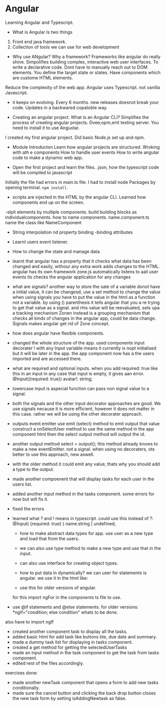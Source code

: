 # Angular
Learning Angular and Typescript.


- What is Angular 
Is two things
1. Front end java framework.
2. Collection of tools we can use for web development

- Why use ANgular?
Why a framework?
Frameworks like angular do really shine. Simpolifies building complex, interactive web user interfaces.
To write a declarative code. Dont have to manually reach out to DOM elements.
You define the target state or states.
Have components which are custome HTML elements.

Reduce the complexity of the web app.
Angular uses Typescript. not vanilla Javascript.


- it keeps on evolving. Every 6 months.
new releases doesnot break your code.
Updates in  a backwared copatoble way.


- Creating an angular project.
What is  an Angular CLI?
Simplifies the process of creating angular projects.
Dvee;opm,emt testing server.
You need to install it to use Anguolar.

I created my first angular project.
Did basic Node.js set up and npm.


- Module Introducton
Learn how angular projects are structured. Wroking with ath e components
How to handle user events
How to  write angular code to make a dynamic web app.

- Open the first project and learn the files.
.json, how the typescript code will be compiled to javascript

Initially the file had errors in main.ts file. I had to install node Packages by opening terminal. `npm install`.

- scripts are injected in the HTML by the angular CLI. 
Learned how components end up on the screen.

-slpit elements by multiple components.
build building blocks as individualcomponents.
how to name components.
name.component.ts
name the class like NameComponent

- String interpolation nd property binding
-binding attributes
- Learnt users event listener.
- How to change the state and manage data.
- learnt that angular has a property that it checks what data has been changed and easily, withour any extra work adds changes to the HTML.
angular has its own framework zone.js
automatically listens to aall user events
its checks the angular application for any changes

- what are signals?
another way to store the sate of a variable
donot have a initial value, it can be changesd, use a set method to change the value
when using signals you have to put the value in the html as a function not a variable. by using () parenthesis
it tells angular that you a re trying to get that value as a signal. and rhis value will be reevaluated, sets upa a tracking mechanism
Zonen instead is a grouping mechanism that checks all kinds of changes in the angular app, could be data change. 
Signals makes angular get rid of Zone concept.

- how does angular have flexible components.
- changed the whole structure of the app. 
used components input decorater
! with any Input variable means it currently is nopt initialised but it will be later in the app.
the app component now has a the users imported and are accessed there. 
- what are required and optional inputs.
when you add required: true like this in an input in any case that input is empty, it gives aan error.
  @Input({required: true}) avatar!: string; 
- lowercase input is aspecial  function
can pass non signal value to a signal.

- both the signals and the other input decorator approaches are good. We use signals necause it is more efficient, however it does not matter in this case. rather we will be using the other decorater approach.


- outputs
event emitter
use emit (select) method to emit output that value 
construct a onSelectUser method to 
use the same method in the app component html then the select output method will output the id.

- another output method
  select = output<string>();
this method already knows to make a new eventEmitter. not a signal.
when using no decoraters, ots better to use this approach, new aswell.

- with the older method it could emit any value, thats why you should add a type to the output.
- made another compoenent that will display tasks for each user in the users list.
- added another input method in the tasks component. some errors for now but will fix it.

- fixed the errors
- learned what ? and ! means in typescript.
could use this instead of ?:
  @Input( {required: true} ) name:string | undefined;

  - how to make abstract data types for app.
  use user as a new type and load that from the users.
  - we can also use type method to make a new type and use that in the input.
  - can also use interface for creating object types.

  - how to put data in dynamically?
  we can user  for statements is angular. we use it in the html like:
  <!-- @for (user of users; track user.id) {
            <li>
                <app-user 
                [user]="user" 
                (select)="onSelectUser($event)"
                />
            </li>
        } -->

  - use this for older versions of angular.
  <!-- <li*ngFor="let user of users"> -->
  for this import ngFor in the components ts file to use.

- use @if statements and @else statements.
for older versions:
*ngIf="condition; else condition" whats to be done.
<!-- <ng-template #condition>
todo
</ng-template> -->
also have to import ngIf

- created another component task to display all the tasks.
- added basic html for add task like buttons tite, due date and summary.
- made a dummy task list for displaying in tasks component.
- created a get method for getting the selectedUserTasks
- made an input method in the task component to get the task from tasks component.
- edited rest of the files accordingly.

exercises done:
- made another newTask component that opens a form to add new tasks conditionally.
- made sure the cancel button and clicking the back drop button closes the new task form by setting isAddingNewtask as false.

